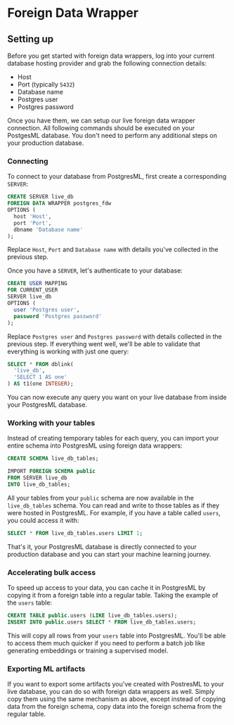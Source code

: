 # Foreign Data Wrapper

## Setting up

Before you get started with foreign data wrappers, log into your current database hosting provider and grab the following connection details:

* Host
* Port (typically `5432`)
* Database name
* Postgres user
* Postgres password

Once you have them, we can setup our live foreign data wrapper connection. All following commands should be executed on your PostgesML database. You don't need to perform any additional steps on your production database.

### Connecting

To connect to your database from PostgresML, first create a corresponding `SERVER`:

```sql
CREATE SERVER live_db
FOREIGN DATA WRAPPER postgres_fdw
OPTIONS (
  host 'Host',
  port 'Port',
  dbname 'Database name'
);
```

Replace `Host`, `Port` and `Database name` with details you've collected in the previous step.

Once you have a `SERVER`, let's authenticate to your database:

```sql
CREATE USER MAPPING
FOR CURRENT_USER
SERVER live_db
OPTIONS (
  user 'Postgres user',
  password 'Postgres password'
);
```

Replace `Postgres user` and `Postgres password` with details collected in the previous step. If everything went well, we'll be able to validate that everything is working with just one query:

```sql
SELECT * FROM dblink(
  'live_db',
  'SELECT 1 AS one'
) AS t1(one INTEGER);
```

You can now execute any query you want on your live database from inside your PostgresML database.

### Working with your tables

Instead of creating temporary tables for each query, you can import your entire schema into PostgresML using foreign data wrappers:

```sql
CREATE SCHEMA live_db_tables;

IMPORT FOREIGN SCHEMA public
FROM SERVER live_db
INTO live_db_tables;
```

All your tables from your `public` schema are now available in the `live_db_tables` schema. You can read and write to those tables as if they were hosted in PostgresML. For example, if you have a table called `users`, you could access it with:

```sql
SELECT * FROM live_db_tables.users LIMIT 1;
```

That's it, your PostgresML database is directly connected to your production database and you can start your machine learning journey.

### Accelerating bulk access

To speed up access to your data, you can cache it in PostgresML by copying it from a foreign table into a regular table. Taking the example of the `users` table:

```sql
CREATE TABLE public.users (LIKE live_db_tables.users);
INSERT INTO public.users SELECT * FROM live_db_tables.users;
```

This will copy all rows from your `users` table into PostgresML. You'll be able to access them much quicker if you need to perform a batch job like generating embeddings or training a supervised model.

### Exporting ML artifacts

If you want to export some artifacts you've created with PostresML to your live database, you can do so with foreign data wrappers as well. Simply copy them using the same mechanism as above, except instead of copying data from the foreign schema, copy data into the foreign schema from the regular table.
